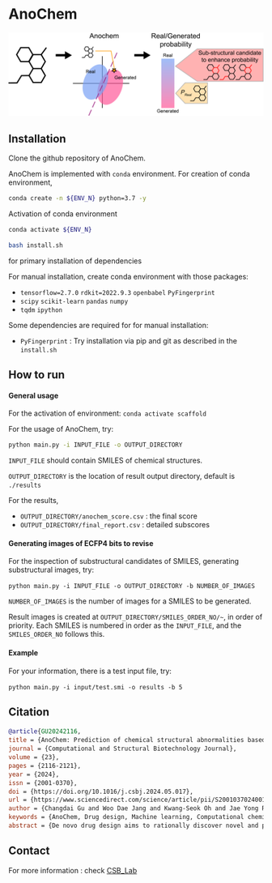 # AnoChem

<!--![AnoChem_title_img](assets/anochem-image.png)-->
<img src="./assets/anochem-image.png" width="600px"></img>


## Installation

Clone the github repository of AnoChem.

AnoChem is implemented with `conda` environment. For creation of conda environment,

```bash
conda create -n ${ENV_N} python=3.7 -y
```

Activation of conda environment
```bash
conda activate ${ENV_N}
```

```bash
bash install.sh
```

for primary installation of dependencies

For manual installation, create conda environment with those packages:

- `tensorflow=2.7.0` `rdkit=2022.9.3` `openbabel` `PyFingerprint`
- `scipy` `scikit-learn` `pandas` `numpy`
- `tqdm` `ipython`

Some dependencies are required for for manual installation:

- `PyFingerprint` : Try installation via pip and git as described in the `install.sh`


## How to run

#### General usage

For the activation of environment: `conda activate scaffold`

For the usage of AnoChem, try:

```bash
python main.py -i INPUT_FILE -o OUTPUT_DIRECTORY
```


`INPUT_FILE` should contain SMILES of chemical structures.

`OUTPUT_DIRECTORY` is the location of result output directory, default is `./results`

For the results,
- `OUTPUT_DIRECTORY/anochem_score.csv` : the final score
- `OUTPUT_DIRECTORY/final_report.csv` : detailed subscores


#### Generating images of ECFP4 bits to revise

For the inspection of substructural candidates of SMILES, generating substructural images, try:

`python main.py -i INPUT_FILE -o OUTPUT_DIRECTORY -b NUMBER_OF_IMAGES`

`NUMBER_OF_IMAGES` is the number of images for a SMILES to be generated.

Result images is created at `OUTPUT_DIRECTORY/SMILES_ORDER_NO/~`, in order of priority. Each SMILES is numbered in order as the `INPUT_FILE`, and the `SMILES_ORDER_NO` follows this.


#### Example

For your information, there is a test input file, try:

`python main.py -i input/test.smi -o results -b 5`


## Citation

```bibtex
@article{GU20242116,
title = {AnoChem: Prediction of chemical structural abnormalities based on machine learning models},
journal = {Computational and Structural Biotechnology Journal},
volume = {23},
pages = {2116-2121},
year = {2024},
issn = {2001-0370},
doi = {https://doi.org/10.1016/j.csbj.2024.05.017},
url = {https://www.sciencedirect.com/science/article/pii/S2001037024001636},
author = {Changdai Gu and Woo Dae Jang and Kwang-Seok Oh and Jae Yong Ryu},
keywords = {AnoChem, Drug design, Machine learning, Computational chemistry, Cheminformatics},
abstract = {De novo drug design aims to rationally discover novel and potent compounds while reducing experimental costs during the drug development stage. Despite the numerous generative models that have been developed, few successful cases of drug design utilizing generative models have been reported. One of the most common challenges is designing compounds that are not synthesizable or realistic. Therefore, methods capable of accurately assessing the chemical structures proposed by generative models for drug design are needed. In this study, we present AnoChem, a computational framework based on deep learning designed to assess the likelihood of a generated molecule being real. AnoChem achieves an area under the receiver operating characteristic curve score of 0.900 for distinguishing between real and generated molecules. We utilized AnoChem to evaluate and compare the performances of several generative models, using other metrics, namely SAscore and Fréschet ChemNet distance (FCD). AnoChem demonstrates a strong correlation with these metrics, validating its effectiveness as a reliable tool for assessing generative models. The source code for AnoChem is available at https://github.com/CSB-L/AnoChem.}
```


## Contact

For more information : check [CSB_Lab](https://www.csb-lab.net/)

